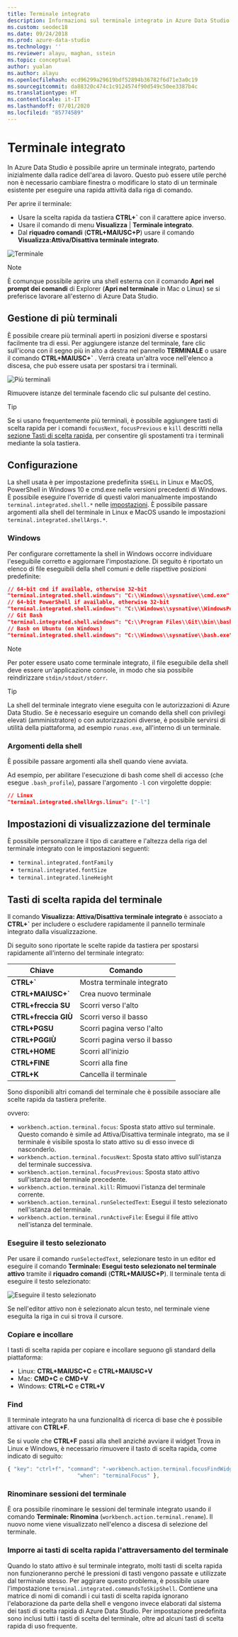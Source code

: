 ```yaml
---
title: Terminale integrato
description: Informazioni sul terminale integrato in Azure Data Studio.
ms.custom: seodec18
ms.date: 09/24/2018
ms.prod: azure-data-studio
ms.technology: ''
ms.reviewer: alayu, maghan, sstein
ms.topic: conceptual
author: yualan
ms.author: alayu
ms.openlocfilehash: ecd96299a29619bdf52894b36782f6d71e3a0c19
ms.sourcegitcommit: da88320c474c1c9124574f90d549c50ee3387b4c
ms.translationtype: HT
ms.contentlocale: it-IT
ms.lasthandoff: 07/01/2020
ms.locfileid: "85774589"
---
```

# <a name="integrated-terminal"></a>Terminale integrato

In Azure Data Studio è possibile aprire un terminale integrato, partendo inizialmente dalla radice dell'area di lavoro. Questo può essere utile perché non è necessario cambiare finestra o modificare lo stato di un terminale esistente per eseguire una rapida attività dalla riga di comando.

Per aprire il terminale:

* Usare la scelta rapida da tastiera **CTRL+`** con il carattere apice inverso.
* Usare il comando di menu **Visualizza** | **Terminale integrato**.
* Dal **riquadro comandi** (**CTRL+MAIUSC+P**) usare il comando **Visualizza:Attiva/Disattiva terminale integrato**.

![Terminale](media/integrated-terminal/terminal-screen.png)

> [!NOTE]
> È comunque possibile aprire una shell esterna con il comando **Apri nel prompt dei comandi** di Explorer (**Apri nel terminale** in Mac o Linux) se si preferisce lavorare all'esterno di Azure Data Studio.

## <a name="managing-multiple-terminals"></a>Gestione di più terminali

È possibile creare più terminali aperti in posizioni diverse e spostarsi facilmente tra di essi. Per aggiungere istanze del terminale, fare clic sull'icona con il segno più in alto a destra nel pannello **TERMINALE** o usare il comando **CTRL+MAIUSC+`** . Verrà creata un'altra voce nell'elenco a discesa, che può essere usata per spostarsi tra i terminali.

![Più terminali](media/integrated-terminal/terminal-multiple-instances.png)

Rimuovere istanze del terminale facendo clic sul pulsante del cestino.

> [!TIP]
> Se si usano frequentemente più terminali, è possibile aggiungere tasti di scelta rapida per i comandi `focusNext`, `focusPrevious` e `kill` descritti nella [sezione Tasti di scelta rapida](#key-bindings), per consentire gli spostamenti tra i terminali mediante la sola tastiera.

## <a name="configuration"></a>Configurazione

La shell usata è per impostazione predefinita `$SHELL` in Linux e MacOS, PowerShell in Windows 10 e cmd.exe nelle versioni precedenti di Windows. È possibile eseguire l'override di questi valori manualmente impostando `terminal.integrated.shell.*` nelle [impostazioni](settings.md). È possibile passare argomenti alla shell del terminale in Linux e MacOS usando le impostazioni `terminal.integrated.shellArgs.*`.

### <a name="windows"></a>Windows

Per configurare correttamente la shell in Windows occorre individuare l'eseguibile corretto e aggiornare l'impostazione. Di seguito è riportato un elenco di file eseguibili della shell comuni e delle rispettive posizioni predefinite:

```json
// 64-bit cmd if available, otherwise 32-bit
"terminal.integrated.shell.windows": "C:\\Windows\\sysnative\\cmd.exe"
// 64-bit PowerShell if available, otherwise 32-bit
"terminal.integrated.shell.windows": "C:\\Windows\\sysnative\\WindowsPowerShell\\v1.0\\powershell.exe"
// Git Bash
"terminal.integrated.shell.windows": "C:\\Program Files\\Git\\bin\\bash.exe"
// Bash on Ubuntu (on Windows)
"terminal.integrated.shell.windows": "C:\\Windows\\sysnative\\bash.exe"
```

> [!NOTE]
> Per poter essere usato come terminale integrato, il file eseguibile della shell deve essere un'applicazione console, in modo che sia possibile reindirizzare `stdin/stdout/stderr`.

> [!TIP]
> La shell del terminale integrato viene eseguita con le autorizzazioni di Azure Data Studio. Se è necessario eseguire un comando della shell con privilegi elevati (amministratore) o con autorizzazioni diverse, è possibile servirsi di utilità della piattaforma, ad esempio `runas.exe`, all'interno di un terminale.

### <a name="shell-arguments"></a>Argomenti della shell

È possibile passare argomenti alla shell quando viene avviata.

Ad esempio, per abilitare l'esecuzione di bash come shell di accesso (che esegue `.bash_profile`), passare l'argomento `-l` con virgolette doppie:

```json
// Linux
"terminal.integrated.shellArgs.linux": ["-l"]
```

## <a name="terminal-display-settings"></a>Impostazioni di visualizzazione del terminale

È possibile personalizzare il tipo di carattere e l'altezza della riga del terminale integrato con le impostazioni seguenti:

* `terminal.integrated.fontFamily`
* `terminal.integrated.fontSize`
* `terminal.integrated.lineHeight`

## <a name="terminal-key-bindings"></a><a id="key-bindings"></a>Tasti di scelta rapida del terminale

Il comando **Visualizza: Attiva/Disattiva terminale integrato** è associato a **CTRL+`** per includere o escludere rapidamente il pannello terminale integrato dalla visualizzazione.

Di seguito sono riportate le scelte rapide da tastiera per spostarsi rapidamente all'interno del terminale integrato:

|Chiave|Comando|  
|---|---|  
|**CTRL+\`**|Mostra terminale integrato|  
|**CTRL+MAIUSC+\`**|Crea nuovo terminale|  
|**CTRL+freccia SU**|Scorri verso l'alto|  
|**CTRL+freccia GIÙ**|Scorri verso il basso|  
|**CTRL+PGSU**|Scorri pagina verso l'alto|  
|**CTRL+PGGIÙ**|Scorri pagina verso il basso|  
|**CTRL+HOME**|Scorri all'inizio|  
|**CTRL+FINE**|Scorri alla fine|  
|**CTRL+K**|Cancella il terminale|  

Sono disponibili altri comandi del terminale che è possibile associare alle scelte rapida da tastiera preferite.

ovvero:

* `workbench.action.terminal.focus`: Sposta stato attivo sul terminale. Questo comando è simile ad Attiva/Disattiva terminale integrato, ma se il terminale è visibile sposta lo stato attivo su di esso invece di nasconderlo.
* `workbench.action.terminal.focusNext`: Sposta stato attivo sull'istanza del terminale successiva.
* `workbench.action.terminal.focusPrevious`: Sposta stato attivo sull'istanza del terminale precedente.
* `workbench.action.terminal.kill`: Rimuovi l'istanza del terminale corrente.
* `workbench.action.terminal.runSelectedText`: Esegui il testo selezionato nell'istanza del terminale.
* `workbench.action.terminal.runActiveFile`: Esegui il file attivo nell'istanza del terminale.

### <a name="run-selected-text"></a>Eseguire il testo selezionato

Per usare il comando `runSelectedText`, selezionare testo in un editor ed eseguire il comando **Terminale: Esegui testo selezionato nel terminale attivo** tramite il **riquadro comandi** (**CTRL+MAIUSC+P**). Il terminale tenta di eseguire il testo selezionato:

![Eseguire il testo selezionato](media/integrated-terminal/terminal_run_selected.png)

Se nell'editor attivo non è selezionato alcun testo, nel terminale viene eseguita la riga in cui si trova il cursore.

### <a name="copy--paste"></a>Copiare e incollare

I tasti di scelta rapida per copiare e incollare seguono gli standard della piattaforma:

* Linux: **CTRL+MAIUSC+C** e **CTRL+MAIUSC+V**
* Mac: **CMD+C** e **CMD+V**
* Windows: **CTRL+C** e **CTRL+V**

### <a name="find"></a>Find

Il terminale integrato ha una funzionalità di ricerca di base che è possibile attivare con **CTRL+F**.

Se si vuole che **CTRL+F** passi alla shell anziché avviare il widget Trova in Linux e Windows, è necessario rimuovere il tasto di scelta rapida, come indicato di seguito:

```js
{ "key": "ctrl+f", "command": "-workbench.action.terminal.focusFindWidget",
                      "when": "terminalFocus" },
```

### <a name="rename-terminal-sessions"></a>Rinominare sessioni del terminale

È ora possibile rinominare le sessioni del terminale integrato usando il comando **Terminale: Rinomina** (`workbench.action.terminal.rename`). Il nuovo nome viene visualizzato nell'elenco a discesa di selezione del terminale.

### <a name="forcing-key-bindings-to-pass-through-the-terminal"></a>Imporre ai tasti di scelta rapida l'attraversamento del terminale

Quando lo stato attivo è sul terminale integrato, molti tasti di scelta rapida non funzioneranno perché le pressioni di tasti vengono passate e utilizzate dal terminale stesso. Per aggirare questo problema, è possibile usare l'impostazione `terminal.integrated.commandsToSkipShell`. Contiene una matrice di nomi di comandi i cui tasti di scelta rapida ignorano l'elaborazione da parte della shell e vengono invece elaborati dal sistema dei tasti di scelta rapida di Azure Data Studio. Per impostazione predefinita sono inclusi tutti i tasti di scelta del terminale, oltre ad alcuni tasti di scelta rapida di uso frequente.

